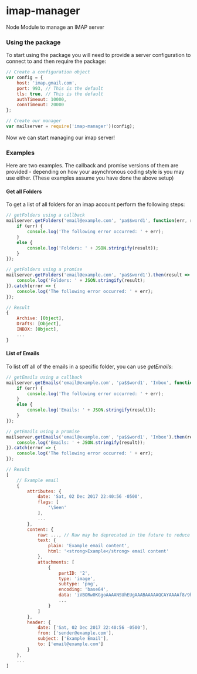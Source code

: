 # imap-manager
Node Module to manage an IMAP server

### Using the package
To start using the package you will need to provide a server configuration to connect to and then require the package:

```js
// Create a configuration object
var config = {
    host: 'imap.gmail.com',
    port: 993, // This is the default
    tls: true, // This is the default
    authTimeout: 10000,
    connTimeout: 20000
};

// Create our manager
var mailserver = require('imap-manager')(config);
```

Now we can start managing our imap server!

### Examples
Here are two examples. The callback and promise versions of them are provided - depending on how your asynchronous coding style is you may use either.
(These examples assume you have done the above setup)

#### Get all Folders
To get a list of all folders for an imap account perform the following steps:

```js
// getFolders using a callback
mailserver.getFolders('email@example.com', 'pa$$word1', function(err, result) {
    if (err) {
        console.log('The following error occurred: ' + err);
    }
    else {
        console.log('Folders: ' + JSON.stringify(result));
    }
});

// getFolders using a promise
mailserver.getFolders('email@example.com', 'pa$$word1').then(result => {
    console.log('Folders: ' + JSON.stringify(result);
}).catch(error => {
    console.log('The following error occurred: ' + err);
});

// Result
{
    Archive: [Object],
    Drafts: [Object],
    INBOX: [Object],
    ...
}
```

#### List of Emails
To list off all of the emails in a specific folder, you can use *getEmails*:

```js
// getEmails using a callback
mailserver.getEmails('email@example.com', 'pa$$word1', 'Inbox', function(err, result) {
    if (err) {
        console.log('The following error occurred: ' + err);
    }
    else {
        console.log('Emails: ' + JSON.stringify(result));
    }
});

// getEmails using a promise
mailserver.getEmails('email@example.com', 'pa$$word1', 'Inbox').then(result => {
    console.log('Emails: ' + JSON.stringify(result));
}).catch(error => {
    console.log('The following error occurred: ' + err);
});

// Result
[
    // Example email
    {
        attributes: {
            date: 'Sat, 02 Dec 2017 22:40:56 -0500',
            flags: [
                '\Seen'
            ],
            ...
        },
        content: {
            raw: ..., // Raw may be deprecated in the future to reduce network usage
            text: {
                plain: 'Example email content',
                html: '<strong>Example</strong> email content'
            },
            attachments: [
                {
                    partID: '2',
                    type: 'image',
                    subtype: 'png',
                    encoding: 'base64',
                    data: 'iVBORw0KGgoAAAANSUhEUgAAABAAAAAQCAYAAAAf8/9hAAAAAXNSR0IArs4c6QAAAARnQU1BAACx%0Ajwv8YQUAAAAJcEhZcwAADsQAAA7EAZUrDhsAAAHKSURBVDhPpZO/axNhHIefa/ODXLxe2rRNYmLP%0AHFYoZFAQdHQRB0tdXDo6WBeLqODgJtKlIoUO/RNcVIogig7qIIolQYSKBNO0RIXYltJG0ySXH69v%0AvDM1tIKYB15uuOf7ed/P8Z4iJHRAl/P8bzoO2LPCs0cPSS285dSZMVY+pUm/T1JpKIyfn2AkkXAs%0Am10BqVSS21cu4PH5CPVqbFQUtjY3OTDQw7e6n7sP5h3TZleFm5MTnDxxhENxA78epPijgCW3UPfJ%0AgMwiy0sZx7RpC5ibucPxhEmwN0C90aBP7WLbqiKqFRY+ZKh1e5ieuuXYNm0VTh8dZiAUQvOrJNMr%0AhPt0wgFZ43sRq1bD5fLy6vUbvhQqeL2eXzOtE2SzWfJr6xRKFp/zq3KtcXAwQL+u4nZ1E9Q13qWX%0AMOLx1nCTVoBpmoyeG8cql/BJ4dhhg4+5VbL5DdxutxQFsaDG6NhZZ8KmrcLLF8+ZvTGJR5PfoN6g%0AKo/9dX0LRVEoli0U6Sxmlm35N82AP7l+7aoI9/jEyFBExAb7hRmLCHN/SER0VeRyOcfaYc+L1OTp%0Ak8fM379HubTNkGFw8dJlotGo83aHvwb8Kx3/Cx0GwE9hjclg65ielwAAAABJRU5ErkJggg==',
                    ...
                }
            ]
        },
        header: {
            date: ['Sat, 02 Dec 2017 22:40:56 -0500'],
            from: ['sender@example.com'],
            subject: ['Example Email'],
            to: ['email@example.com']
        }
    },
    ...
]
```
